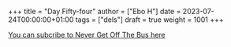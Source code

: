 +++
title = "Day Fifty-four"
author = ["Ebo H"]
date = 2023-07-24T00:00:00+01:00
tags = ["dels"]
draft = true
weight = 1001
+++

[You can subcribe to Never Get Off The Bus here](https://never-get-off-the-bus.ghost.io/#/portal/)
